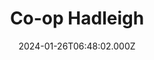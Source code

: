 ---
date: 2024-01-26T06:48:02.000Z
title: Co-op Hadleigh
latitude: 52.04431514070028
longitude: 0.9536241009875241
category: checkin
---